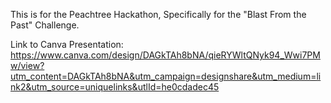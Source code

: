 This is for the Peachtree Hackathon, Specifically for the "Blast From the Past" Challenge.

Link to Canva Presentation: https://www.canva.com/design/DAGkTAh8bNA/qieRYWltQNyk94_Wwi7PMw/view?utm_content=DAGkTAh8bNA&utm_campaign=designshare&utm_medium=link2&utm_source=uniquelinks&utlId=he0cdadec45
